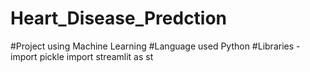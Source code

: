 # Heart_Disease_Predction
#Project using Machine Learning
#Language used Python
#Libraries - import pickle
            import streamlit as st
